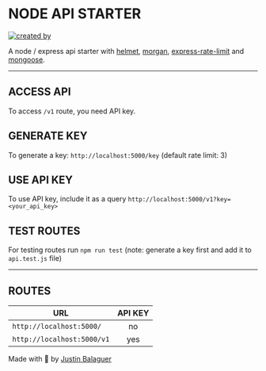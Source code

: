 # NODE API STARTER
[![created by](https://img.shields.io/badge/created%20by-Justin%20Balaguer-blue.svg?longCache=true&style=flat-square)](https://github.com/justinbalaguer)


A node / express api starter with
[helmet](https://www.npmjs.com/package/helmet),
[morgan](https://www.npmjs.com/package/morgan),
[express-rate-limit](https://www.npmjs.com/package/express-rate-limit) and [mongoose](https://www.npmjs.com/package/mongoose).
___
## ACCESS API
To access `/v1` route, you need API key.
## GENERATE KEY
To generate a key: `http://localhost:5000/key` (default rate limit: 3)
## USE API KEY
To use API key, include it as a query `http://localhost:5000/v1?key=<your_api_key>`
## TEST ROUTES
For testing routes run `npm run test` (note: generate a key first and add it to `api.test.js` file)
___
## ROUTES
| URL                       | API KEY |
|---------------------------|:-------:|
| `http://localhost:5000/`  |       no|
| `http://localhost:5000/v1`|      yes|

Made with 💖 by [Justin Balaguer](https://justinbalaguer.dev)